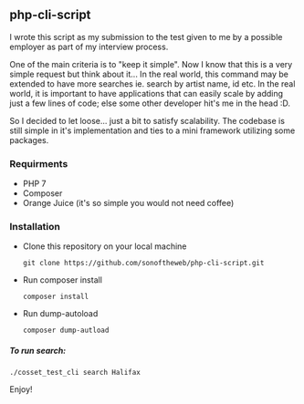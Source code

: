 ## php-cli-script
I wrote this script as my submission to the test given to me by a possible employer as part of my interview process.

One of the main criteria is to "keep it simple". Now I know that this is a very simple request but think about it... 
In the real world, this command may be extended to have more searches ie. search by artist name, id etc. In the real world, 
it is important to have applications that can easily scale by adding just a few lines of code; else some other developer 
hit's me in the head :D.

So I decided to let loose... just a bit to satisfy scalability. The codebase is still simple in it's implementation and ties to 
a mini framework utilizing some packages.

### Requirments

* PHP 7
* Composer
* Orange Juice (it's so simple you would not need coffee)

### Installation

* Clone this repository on your local machine
    
  ``git clone https://github.com/sonoftheweb/php-cli-script.git``
  
* Run composer install

  ``composer install``
  
* Run dump-autoload

  ``composer dump-autload``
  
##### To run search:

``./cosset_test_cli search Halifax``

 Enjoy!
